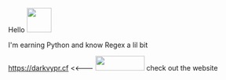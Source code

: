 Hello  <img src="https://i.imgur.com/4suuDhK.gif" 
     width="50" 
     height="50" />

I'm earning Python and know Regex a lil bit

https://darkvypr.cf <<--- <img src="https://i.imgur.com/2yKnDla.png" 
     width="100" 
     height="30" />  check out the website

